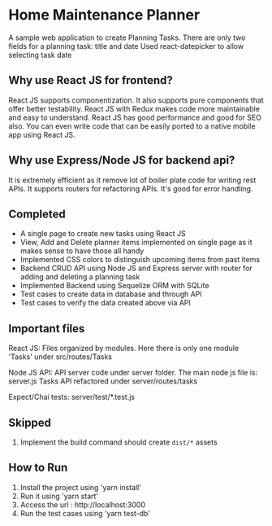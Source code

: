 # Home Maintenance Planner

A sample web application to create Planning Tasks. There are only two fields for a planning task: title and date
Used react-datepicker to allow selecting task date

## Why use React JS for frontend?

React JS supports componentization. It also supports pure components that offer better testability. React JS with Redux makes code more maintainable and easy to understand. React JS has good performance and good for SEO also. You can even write code that can be easily ported to a native mobile app using React JS.

## Why use Express/Node JS for backend api?

It is extremely efficient as it remove lot of boiler plate code for writing rest APIs. It supports routers for refactoring APIs. It's good for error handling.

## Completed 

* A single page to create new tasks using React JS
* View, Add and Delete planner items implemented on single page as it makes sense to have those all handy
* Implemented CSS colors to distinguish upcoming items from past items
* Backend CRUD API using Node JS and Express server with router for adding and deleting a planning task
* Implemented Backend using Sequelize ORM with SQLite
* Test cases to create data in database and through API
* Test cases to verify the data created above via API

## Important files

React JS:
	Files organized by modules. Here there is only one module 'Tasks' under src/routes/Tasks

Node JS API:
	API server code under server folder. The main node js file is: server.js
	Tasks API refactored under server/routes/tasks

Expect/Chai tests:
	server/test/*.test.js


## Skipped
1. Implement the build command should create `dist/*` assets
 
## How to Run
1. Install the project using 'yarn install'
2. Run it using 'yarn start'
3. Access the url : http://localhost:3000
4. Run the test cases using 'yarn test-db'
